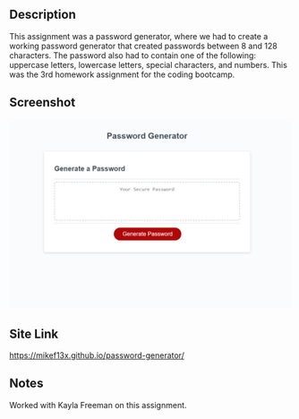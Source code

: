 ## Description
This assignment was a password generator, where we had to create a working password generator that created passwords between 8 and 128 characters. The password also had to contain one of the following: uppercase letters, lowercase letters, special characters, and numbers. This was the 3rd homework assignment for the coding bootcamp.




## Screenshot
![alt text](./assets/images/image.png "Password Generator Website Screenshot")

## Site Link
https://mikef13x.github.io/password-generator/ 

## Notes
Worked with Kayla Freeman on this assignment.
